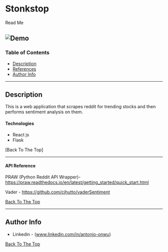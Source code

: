 # Stonkstop
Read Me 


![Demo](https://user-images.githubusercontent.com/43736225/118315783-8fd64380-b4bb-11eb-8484-615de30fa84c.png)
---

### Table of Contents


- [Description](#description)
- [References](#references)
- [Author Info](#author-info)

---

## Description

This is a web application that scrapes reddit for trending stocks and then performs sentiment analysis on them. 
#### Technologies

- React js
- Flask

[Back To The Top] 

---

#### API Reference
PRAW (Python Reddit API Wrapper)- https://praw.readthedocs.io/en/latest/getting_started/quick_start.html

Vader - https://github.com/cjhutto/vaderSentiment

[Back To The Top](#read-me-template)


---

## Author Info

- Linkedin - (www.linkedin.com/in/antonio-onwu)

[Back To The Top](#read-me-template)

